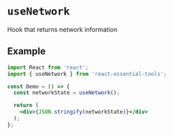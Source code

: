 # `useNetwork`

Hook that returns network information

## Example

```jsx
import React from 'react';
import { useNetwork } from 'react-essential-tools';

const Demo = () => {
  const networkState = useNetwork();

  return (
    <div>{JSON.stringify(networkState)}</div>
  );
};
```
